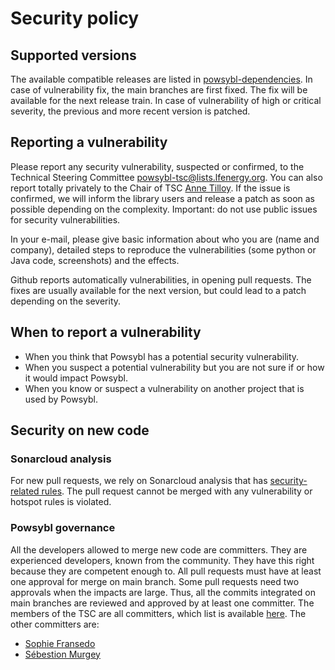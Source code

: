 # Security policy

## Supported versions

The available compatible releases are listed in [powsybl-dependencies](https://github.com/powsybl/powsybl-dependencies). In case of vulnerability fix, the main branches are first fixed. The fix will be available for the next release train. In case of vulnerability of high or critical severity, the previous and more recent version is patched.

## Reporting a vulnerability

Please report any security vulnerability, suspected or confirmed, to the Technical Steering Committee [powsybl-tsc@lists.lfenergy.org](mailto:powsybl-tsc@lists.lfenergy.org). You can also report totally privately to the Chair of TSC [Anne Tilloy](anne.tilloy@rte-france.com). If the issue is confirmed, we will inform the library users and release a patch as soon as possible depending on the complexity. Important: do not use public issues for security vulnerabilities.

In your e-mail, please give basic information about who you are (name and company), detailed steps to reproduce the vulnerabilities (some python or Java code, screenshots) and the effects.

Github reports automatically vulnerabilities, in opening pull requests. The fixes are usually available for the next version, but could lead to a patch depending on the severity.

## When to report a vulnerability

- When you think that Powsybl has a potential security vulnerability.
- When you suspect a potential vulnerability but you are not sure if or how it would impact Powsybl.
- When you know or suspect a vulnerability on another project that is used by Powsybl.

## Security on new code

### Sonarcloud analysis

For new pull requests, we rely on Sonarcloud analysis that has [security-related rules](https://docs.sonarcloud.io/digging-deeper/security-related-rules/). The pull request cannot be merged with any vulnerability or hotspot rules is violated.

###  Powsybl governance

All the developers allowed to merge new code are committers. They are experienced developers, known from the community. They have this right because they are competent enough to. All pull requests must have at least one approval for merge on main branch. Some pull requests need two approvals when the impacts are large. Thus, all the commits integrated on main branches are reviewed and approved by at least one committer. The members of the TSC are all committers, which list is available [here](https://www.powsybl.org/pages/overview/governance). The other committers are:

- [Sophie Fransedo](https://github.com/So-Fras)
- [Sébestion Murgey](https://github.com/orgs/powsybl/people/murgeyseb)
